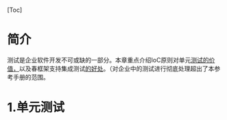 [Toc]

[spring官方文档]: https://docs.spring.io/spring/docs/current/spring-framework-reference/testing.html#testing

# 简介

测试是企业软件开发不可或缺的一部分。本章重点介绍IoC原则对单元[测试的价值，](https://docs.spring.io/spring/docs/current/spring-framework-reference/testing.html#unit-testing)以及春框架支持集成测试[的好处](https://docs.spring.io/spring/docs/current/spring-framework-reference/testing.html#integration-testing)。（对企业中的测试进行彻底处理超出了本参考手册的范围。

# 1.单元测试


